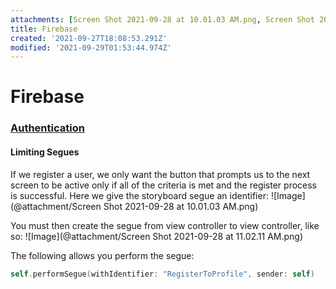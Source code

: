 ```yaml
---
attachments: [Screen Shot 2021-09-28 at 10.01.03 AM.png, Screen Shot 2021-09-28 at 11.02.11 AM.png]
title: Firebase
created: '2021-09-27T18:08:53.291Z'
modified: '2021-09-29T01:53:44.974Z'
---
```


# Firebase
### [Authentication](https://firebase.google.com/docs/auth/ios/start?authuser=0)

#### Limiting Segues
If we register a user, we only want the button that prompts us to the next screen to be active only if all of the criteria is met and the register process is successful. Here we give the storyboard segue an identifier:
 ![Image](@attachment/Screen Shot 2021-09-28 at 10.01.03 AM.png)

 You must then create the segue from view controller to view controller, like so: 
 ![Image](@attachment/Screen Shot 2021-09-28 at 11.02.11 AM.png)

The following allows you perform the segue:
```swift
self.performSegue(withIdentifier: "RegisterToProfile", sender: self)
```

####


